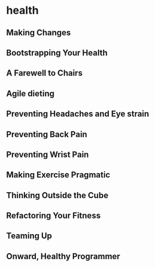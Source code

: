 # health

## Making Changes


## Bootstrapping Your Health

## A Farewell to Chairs

## Agile dieting

## Preventing Headaches and Eye strain

## Preventing Back Pain

## Preventing Wrist Pain

## Making Exercise Pragmatic

## Thinking Outside the Cube

## Refactoring Your Fitness

## Teaming Up

## Onward, Healthy Programmer
